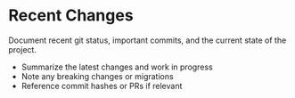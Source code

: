 # Recent Changes

Document recent git status, important commits, and the current state of the project.

- Summarize the latest changes and work in progress
- Note any breaking changes or migrations
- Reference commit hashes or PRs if relevant
